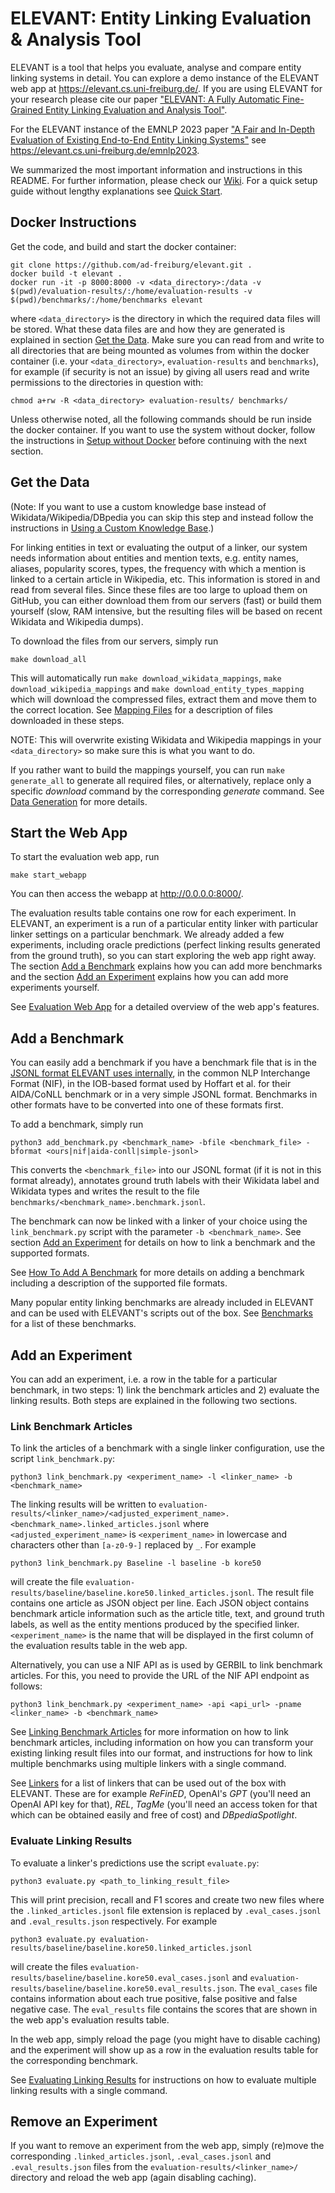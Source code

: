 # ELEVANT: Entity Linking Evaluation & Analysis Tool

ELEVANT is a tool that helps you evaluate, analyse and compare entity linking systems in detail. You can explore a
 demo instance of the ELEVANT web app at https://elevant.cs.uni-freiburg.de/. If you are using ELEVANT for your
 research please cite our paper
 ["ELEVANT: A Fully Automatic Fine-Grained Entity Linking Evaluation and Analysis Tool"](https://aclanthology.org/2022.emnlp-demos.8.pdf).

For the ELEVANT instance of the EMNLP 2023 paper
["A Fair and In-Depth Evaluation of Existing End-to-End Entity Linking Systems"](https://arxiv.org/abs/2305.14937)
 see https://elevant.cs.uni-freiburg.de/emnlp2023.

We summarized the most important information and instructions in this README. For further information, please check
our [Wiki](https://github.com/ad-freiburg/elevant/wiki).
For a quick setup guide without lengthy explanations see [Quick Start](https://github.com/ad-freiburg/elevant/wiki/A-Quick-Start).

## Docker Instructions
Get the code, and build and start the docker container:

    git clone https://github.com/ad-freiburg/elevant.git .
    docker build -t elevant .
    docker run -it -p 8000:8000 -v <data_directory>:/data -v $(pwd)/evaluation-results/:/home/evaluation-results -v $(pwd)/benchmarks/:/home/benchmarks elevant

where `<data_directory>` is the directory in which the required data files will be stored. What these data files are
 and how they are generated is explained in section [Get the Data](#get-the-data). Make sure you can read from and
 write to all directories that are being mounted as volumes from within the docker container (i.e. your
 `<data_directory>`, `evaluation-results` and `benchmarks`), for example (if security is not an issue) by giving all
 users read and write permissions to the directories in question with:

    chmod a+rw -R <data_directory> evaluation-results/ benchmarks/


Unless otherwise noted, all the following commands should be run inside the docker container. If you want to use the
 system without docker, follow the instructions in [Setup without Docker](https://github.com/ad-freiburg/elevant/wiki/Setup-Without-Docker) before
 continuing with the next section.

## Get the Data

(Note: If you want to use a custom knowledge base instead of Wikidata/Wikipedia/DBpedia you can skip this
 step and instead follow the instructions in [Using a Custom Knowledge Base](https://github.com/ad-freiburg/elevant/wiki/Using-A-Custom-Knowledge-Base).)

For linking entities in text or evaluating the output of a linker, our system needs information about entities and
 mention texts, e.g. entity names, aliases, popularity scores, types, the frequency with which a mention is linked
 to a certain article in Wikipedia, etc. This information is stored in and read from several files. Since these files
 are too large to upload them on GitHub, you can either download them from our servers (fast) or build them yourself
 (slow, RAM intensive, but the resulting files will be based on recent Wikidata and Wikipedia dumps).

To download the files from our servers, simply run

    make download_all

This will automatically run `make download_wikidata_mappings`, `make download_wikipedia_mappings` and
 `make download_entity_types_mapping` which will download the compressed files, extract them and move them to the
 correct location. See [Mapping Files](https://github.com/ad-freiburg/elevant/wiki/Mapping-Files) for a description of files downloaded in these steps.

NOTE: This will overwrite existing Wikidata and Wikipedia mappings in your `<data_directory>` so make sure this is what 
 you want to do.

If you rather want to build the mappings yourself, you can run `make generate_all` to generate all required files, or
 alternatively, replace only a specific *download* command by the corresponding *generate* command.
See [Data Generation](https://github.com/ad-freiburg/elevant/wiki/Generating-Data) for more details.

## Start the Web App

To start the evaluation web app, run

    make start_webapp

You can then access the webapp at <http://0.0.0.0:8000/>.

The evaluation results table contains one row for each experiment. In ELEVANT, an experiment is a run of a
 particular entity linker with particular linker settings on a particular benchmark. We already added a few experiments,
 including oracle predictions (perfect linking results generated from the ground truth), so you can start exploring
 the web app right away. The section [Add a Benchmark](#add-a-benchmark) explains how you can add more benchmarks
 and the section [Add an Experiment](#add-an-experiment) explains how you can add more experiments yourself.

See [Evaluation Web App](https://github.com/ad-freiburg/elevant/wiki/Web-App) for a detailed overview of the web app's features.

## Add a Benchmark

You can easily add a benchmark if you have a benchmark file that is in the
 [JSONL format ELEVANT uses internally](https://github.com/ad-freiburg/elevant/wiki/Internally-Used-JSONL-Format), in the common NLP Interchange Format (NIF), in the IOB-based format
 used by Hoffart et al. for their AIDA/CoNLL benchmark or in a very simple JSONL format. Benchmarks in other formats
 have to be converted into one of these formats first.

To add a benchmark, simply run

    python3 add_benchmark.py <benchmark_name> -bfile <benchmark_file> -bformat <ours|nif|aida-conll|simple-jsonl>

This converts the `<benchmark_file>` into our JSONL format (if it is not in this format already), annotates ground
 truth labels with their Wikidata label and Wikidata types and writes the result to the file
 `benchmarks/<benchmark_name>.benchmark.jsonl`.

The benchmark can now be linked with a linker of your choice using the `link_benchmark.py` script with the
 parameter `-b <benchmark_name>`. See section [Add an Experiment](#add-an-experiment) for details on how to link a
 benchmark and the supported formats.

See [How To Add A Benchmark](https://github.com/ad-freiburg/elevant/wiki/How-To-Add-A-Benchmark) for more details on adding a benchmark including a description of the
 supported file formats.

Many popular entity linking benchmarks are already included in ELEVANT and can be used with ELEVANT's scripts out of the
 box. See [Benchmarks](https://github.com/ad-freiburg/elevant/wiki/Benchmarks) for a list of these benchmarks.

## Add an Experiment

You can add an experiment, i.e. a row in the table for a particular benchmark, in two steps: 1) link the benchmark
 articles and 2) evaluate the linking results. Both steps are explained in the following two sections.

### Link Benchmark Articles
To link the articles of a benchmark with a single linker configuration, use the script `link_benchmark.py`:

    python3 link_benchmark.py <experiment_name> -l <linker_name> -b <benchmark_name>

The linking results will be written to
 `evaluation-results/<linker_name>/<adjusted_experiment_name>.<benchmark_name>.linked_articles.jsonl` where
 `<adjusted_experiment_name>` is `<experiment_name>` in lowercase and characters other than `[a-z0-9-]` replaced by
 `_`.
For example

    python3 link_benchmark.py Baseline -l baseline -b kore50

will create the file `evaluation-results/baseline/baseline.kore50.linked_articles.jsonl`. The result file contains
 one article as JSON object per line. Each JSON object contains benchmark article information such as the article
 title, text, and ground truth labels, as well as the entity mentions produced by the specified linker.
 `<experiment_name>` is the name that will be displayed in the first column of the evaluation results table in the
 web app.

Alternatively, you can use a NIF API as is used by GERBIL to link benchmark articles. For this, you need to provide
 the URL of the NIF API endpoint as follows:

    python3 link_benchmark.py <experiment_name> -api <api_url> -pname <linker_name> -b <benchmark_name>

See [Linking Benchmark Articles](https://github.com/ad-freiburg/elevant/wiki/How-To-Add-An-Experiment#linking-benchmark-articles) for more information on how to link benchmark articles, including information on how
 you can transform your existing linking result files into our format, and instructions for how to link multiple
 benchmarks using multiple linkers with a single command.

See [Linkers](https://github.com/ad-freiburg/elevant/wiki/Linkers) for a list of linkers that can be used out of the box with ELEVANT.
 These are for example *ReFinED*, OpenAI's *GPT* (you'll need an OpenAI API key for that), *REL*, *TagMe* (you'll
 need an access token for that which can be obtained easily and free of cost) and *DBpediaSpotlight*.

### Evaluate Linking Results

To evaluate a linker's predictions use the script `evaluate.py`:

    python3 evaluate.py <path_to_linking_result_file>

This will print precision, recall and F1 scores and create two new files where the `.linked_articles.jsonl` file
 extension is replaced by `.eval_cases.jsonl` and `.eval_results.json` respectively. For example

    python3 evaluate.py evaluation-results/baseline/baseline.kore50.linked_articles.jsonl

will create the files `evaluation-results/baseline/baseline.kore50.eval_cases.jsonl` and
`evaluation-results/baseline/baseline.kore50.eval_results.json`. The `eval_cases` file contains information about
 each true positive, false positive and false negative case. The `eval_results` file contains the scores that are shown
 in the web app's evaluation results table.

In the web app, simply reload the page (you might have to disable caching) and the experiment will show up as a row in
 the evaluation results table for the corresponding benchmark.

See [Evaluating Linking Results](https://github.com/ad-freiburg/elevant/wiki/How-To-Add-An-Experiment#evaluating-linking-results) for instructions on how to evaluate multiple linking
 results with a single command.


## Remove an Experiment
If you want to remove an experiment from the web app, simply (re)move the corresponding `.linked_articles.jsonl`,
 `.eval_cases.jsonl` and `.eval_results.json` files from the `evaluation-results/<linker_name>/` directory and reload
 the web app (again disabling caching).
